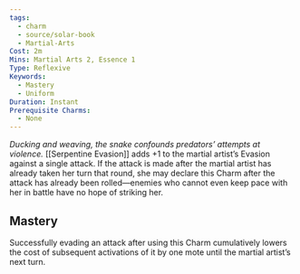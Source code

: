 ```yaml
---
tags:
  - charm
  - source/solar-book
  - Martial-Arts
Cost: 2m
Mins: Martial Arts 2, Essence 1
Type: Reflexive
Keywords:
  - Mastery
  - Uniform
Duration: Instant
Prerequisite Charms:
  - None
---
```

*Ducking and weaving, the snake confounds predators’ attempts at violence.*
[[Serpentine Evasion]] adds +1 to the martial artist’s Evasion against a single attack. If the attack is made after the martial artist has already taken her turn that round, she may declare this Charm after the attack has already been rolled—enemies who cannot even keep pace with her in battle have no hope of striking her. 
## Mastery
Successfully evading an attack after using this Charm cumulatively lowers the cost of subsequent activations of it by one mote until the martial artist’s next turn.